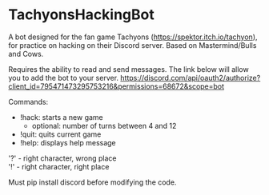 # TachyonsHackingBot
A bot designed for the fan game Tachyons (https://spektor.itch.io/tachyon), for practice on hacking on their Discord server. Based on Mastermind/Bulls and Cows.

Requires the ability to read and send messages.
The link below will allow you to add the bot to your server.
https://discord.com/api/oauth2/authorize?client_id=795471473295753216&permissions=68672&scope=bot

Commands:
- !hack: starts a new game
    - optional: number of turns between 4 and 12
- !quit: quits current game
- !help: displays help message

'?' - right character, wrong place<br>
'!' - right character, right place

Must pip install discord before modifying the code.
